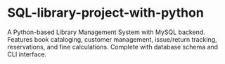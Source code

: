 # SQL-library-project-with-python
A Python-based Library Management System with MySQL backend. Features book cataloging, customer management, issue/return tracking, reservations, and fine calculations. Complete with database schema and CLI interface.
